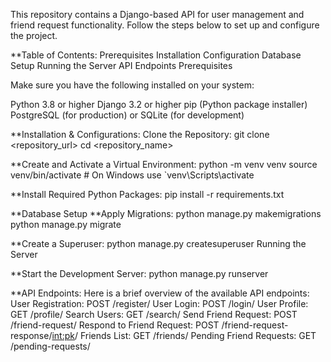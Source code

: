 This repository contains a Django-based API for user management and friend request functionality. Follow the steps below to set up and configure the project.

**Table of Contents:
Prerequisites
Installation
Configuration
Database Setup
Running the Server
API Endpoints
Prerequisites

Make sure you have the following installed on your system:

Python 3.8 or higher
Django 3.2 or higher
pip (Python package installer)
PostgreSQL (for production) or SQLite (for development)

**Installation & Configurations:
Clone the Repository:
git clone <repository_url>
cd <repository_name>


**Create and Activate a Virtual Environment:
python -m venv venv
source venv/bin/activate   # On Windows use `venv\Scripts\activate


**Install Required Python Packages:
pip install -r requirements.txt


**Database Setup
**Apply Migrations:
python manage.py makemigrations
python manage.py migrate


**Create a Superuser:
python manage.py createsuperuser
Running the Server


**Start the Development Server:
python manage.py runserver

**API Endpoints:
Here is a brief overview of the available API endpoints:
User Registration: POST /register/
User Login: POST /login/
User Profile: GET /profile/
Search Users: GET /search/
Send Friend Request: POST /friend-request/
Respond to Friend Request: POST /friend-request-response/<int:pk>/
Friends List: GET /friends/
Pending Friend Requests: GET /pending-requests/
